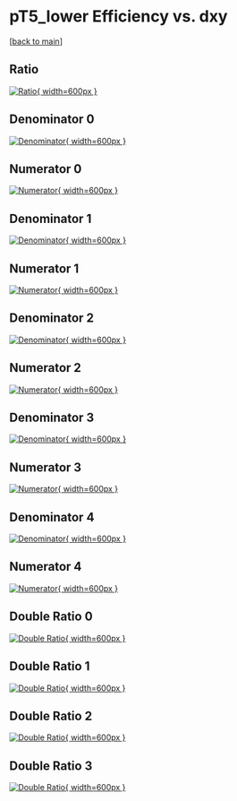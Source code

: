 # pT5_lower Efficiency vs. dxy

[[back to main](./)]



## Ratio

[![Ratio](../mtv/var/pT5_lower_vtr_321_0_eff_dxy.png){ width=600px }](../mtv/var/pT5_lower_vtr_321_0_eff_dxy.pdf)

## Denominator 0

[![Denominator](../mtv/den/pT5_lower_vtr_321_0_eff_dxy_den0.png){ width=600px }](../mtv/den/pT5_lower_vtr_321_0_eff_dxy_den0.pdf)

## Numerator 0

[![Numerator](../mtv/num/pT5_lower_vtr_321_0_eff_dxy_num0.png){ width=600px }](../mtv/num/pT5_lower_vtr_321_0_eff_dxy_num0.pdf)

## Denominator 1

[![Denominator](../mtv/den/pT5_lower_vtr_321_0_eff_dxy_den1.png){ width=600px }](../mtv/den/pT5_lower_vtr_321_0_eff_dxy_den1.pdf)

## Numerator 1

[![Numerator](../mtv/num/pT5_lower_vtr_321_0_eff_dxy_num1.png){ width=600px }](../mtv/num/pT5_lower_vtr_321_0_eff_dxy_num1.pdf)

## Denominator 2

[![Denominator](../mtv/den/pT5_lower_vtr_321_0_eff_dxy_den2.png){ width=600px }](../mtv/den/pT5_lower_vtr_321_0_eff_dxy_den2.pdf)

## Numerator 2

[![Numerator](../mtv/num/pT5_lower_vtr_321_0_eff_dxy_num2.png){ width=600px }](../mtv/num/pT5_lower_vtr_321_0_eff_dxy_num2.pdf)

## Denominator 3

[![Denominator](../mtv/den/pT5_lower_vtr_321_0_eff_dxy_den3.png){ width=600px }](../mtv/den/pT5_lower_vtr_321_0_eff_dxy_den3.pdf)

## Numerator 3

[![Numerator](../mtv/num/pT5_lower_vtr_321_0_eff_dxy_num3.png){ width=600px }](../mtv/num/pT5_lower_vtr_321_0_eff_dxy_num3.pdf)

## Denominator 4

[![Denominator](../mtv/den/pT5_lower_vtr_321_0_eff_dxy_den4.png){ width=600px }](../mtv/den/pT5_lower_vtr_321_0_eff_dxy_den4.pdf)

## Numerator 4

[![Numerator](../mtv/num/pT5_lower_vtr_321_0_eff_dxy_num4.png){ width=600px }](../mtv/num/pT5_lower_vtr_321_0_eff_dxy_num4.pdf)

## Double Ratio 0

[![Double Ratio](../mtv/ratio/pT5_lower_vtr_321_0_eff_dxy_ratio0.png){ width=600px }](../mtv/ratio/pT5_lower_vtr_321_0_eff_dxy_ratio0.pdf)

## Double Ratio 1

[![Double Ratio](../mtv/ratio/pT5_lower_vtr_321_0_eff_dxy_ratio1.png){ width=600px }](../mtv/ratio/pT5_lower_vtr_321_0_eff_dxy_ratio1.pdf)

## Double Ratio 2

[![Double Ratio](../mtv/ratio/pT5_lower_vtr_321_0_eff_dxy_ratio2.png){ width=600px }](../mtv/ratio/pT5_lower_vtr_321_0_eff_dxy_ratio2.pdf)

## Double Ratio 3

[![Double Ratio](../mtv/ratio/pT5_lower_vtr_321_0_eff_dxy_ratio3.png){ width=600px }](../mtv/ratio/pT5_lower_vtr_321_0_eff_dxy_ratio3.pdf)

